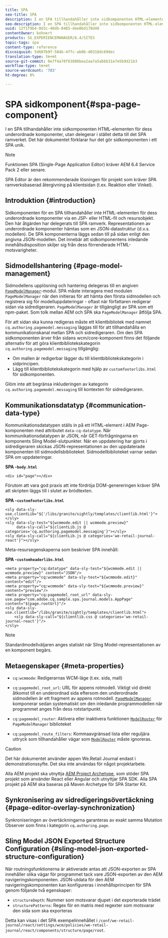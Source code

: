 ```yaml
---
title: SPA
seo-title: SPA
description: I en SPA tillhandahåller inte sidkomponenten HTML-elementen för dess underordnade komponenter, utan delegerar i stället detta till det SPA ramverket. Det här dokumentet förklarar hur det gör sidkomponenten i ett SPA unik.
seo-description: I en SPA tillhandahåller inte sidkomponenten HTML-elementen för dess underordnade komponenter, utan delegerar i stället detta till det SPA ramverket. Det här dokumentet förklarar hur det gör sidkomponenten i ett SPA unik.
uuid: 12f1f9b4-0d3c-40db-8465-dee0bd178d40
contentOwner: bohnert
products: SG_EXPERIENCEMANAGER/6.4/SITES
topic-tags: spa
content-type: reference
discoiquuid: 5d607b9f-584b-4ffc-ab0b-d0318dc69dec
translation-type: tm+mt
source-git-commit: 0e7f4a78f63808bea2aa7a5abbb31e7e5b9d21b3
workflow-type: tm+mt
source-wordcount: '783'
ht-degree: 0%

---
```



# SPA sidkomponent{#spa-page-component}

I en SPA tillhandahåller inte sidkomponenten HTML-elementen för dess underordnade komponenter, utan delegerar i stället detta till det SPA ramverket. Det här dokumentet förklarar hur det gör sidkomponenten i ett SPA unik.

>[!NOTE]
>
>Funktionen SPA (Single-Page Application Editor) kräver AEM 6.4 Service Pack 2 eller senare.
>
>SPA Editor är den rekommenderade lösningen för projekt som kräver SPA ramverksbaserad återgivning på klientsidan (t.ex. Reaktion eller Vinkel).

## Introduktion {#introduction}

Sidkomponenten för en SPA tillhandahåller inte HTML-elementen för dess underordnade komponenter via en JSP- eller HTML-fil och resursobjekt. Den här åtgärden har delegerats till SPA ramverk. Representationen av underordnade komponenter hämtas som en JSON-datastruktur (d.v.s. modellen). De SPA komponenterna läggs sedan till på sidan enligt den angivna JSON-modellen. Det innebär att sidkomponentens inledande innehållsdisposition skiljer sig från dess förrenderade HTML-motsvarigheter.

## Sidmodellshantering {#page-model-management}

Sidmodellens upplösning och hantering delegeras till en angiven [ `PageModelManager`](/help/sites-developing/spa-blueprint.md#pagemodelmanager)-modul. SPA måste interagera med modulen `PageModelManager` när den initieras för att hämta den första sidmodellen och registrera sig för modelluppdateringar - oftast när författaren redigerar sidan via sidredigeraren. `PageModelManager` är tillgängligt av SPA som ett npm-paket. Som tolk mellan AEM och SPA ska `PageModelManager` åtfölja SPA.

För att sidan ska kunna redigeras måste ett klientbibliotek med namnet `cq.authoring.pagemodel.messaging` läggas till för att tillhandahålla en kommunikationskanal mellan SPA och sidredigeraren. Om den SPA sidkomponenten ärver från sidans wcm/core-komponent finns det följande alternativ för att göra klientbibliotekskategorin `cq.authoring.pagemodel.messaging` tillgänglig:

* Om mallen är redigerbar lägger du till klientbibliotekskategorin i sidprincipen.
* Lägg till klientbibliotekskategorin med hjälp av `customfooterlibs.html` för sidkomponenten.

Glöm inte att begränsa inkluderingen av kategorin `cq.authoring.pagemodel.messaging` till kontexten för sidredigeraren.

## Kommunikationsdatatyp {#communication-data-type}

Kommunikationsdatatypen ställs in på ett HTML-element i AEM Page-komponenten med attributet `data-cq-datatype`. När kommunikationsdatatypen är JSON, når GET-förfrågningarna en komponents Sling Model-slutpunkter. När en uppdatering har gjorts i sidredigeraren skickas JSON-representationen av den uppdaterade komponenten till sidmodellsbiblioteket. Sidmodellbiblioteket varnar sedan SPA om uppdateringar.

**SPA -`body.html`**

```
<div id="page"></div>
```

Förutom att vara god praxis att inte fördröja DOM-genereringen kräver SPA att skripten läggs till i slutet av brödtexten.

**SPA -`customfooterlibs.html`**

```
<sly data-sly-use.clientLib="${'/libs/granite/sightly/templates/clientlib.html'}"></sly>
<sly data-sly-test="${wcmmode.edit || wcmmode.preview}"
     data-sly-call="${clientLib.js @ categories='cq.authoring.pagemodel.messaging'}"></sly>
<sly data-sly-call="${clientLib.js @ categories='we-retail-journal-react'}"></sly>
```

Meta-resursegenskaperna som beskriver SPA innehåll:

**SPA -`customheaderlibs.html`**

```
<meta property="cq:datatype" data-sly-test="${wcmmode.edit || wcmmode.preview}" content="JSON"/>
<meta property="cq:wcmmode" data-sly-test="${wcmmode.edit}" content="edit"/>
<meta property="cq:wcmmode" data-sly-test="${wcmmode.preview}" content="preview"/>
<meta property="cq:pagemodel_root_url" data-sly-use.page="com.adobe.cq.sample.spa.journal.models.AppPage" content="${page.rootUrl}"/>
<sly data-sly-use.clientlib="/libs/granite/sightly/templates/clientlib.html">
    <sly data-sly-call="${clientlib.css @ categories='we-retail-journal-react'}"/>
</sly>
```

>[!NOTE]
>
>Standardmodellväljaren anges statiskt när Sling Model-representationen av en komponent begärs.

## Metaegenskaper {#meta-properties}

* `cq:wcmmode`: Redigerarnas WCM-läge (t.ex. sida, mall)
* `cq:pagemodel_root_url`: URL för appens rotmodell. Viktigt vid direkt åtkomst till en underordnad sida eftersom den underordnade sidmodellen är ett fragment av appens rotmodell. [`PageModelManager`](/help/sites-developing/spa-page-component.md) komponerar sedan systematiskt om den inledande programmodellen när programmet anges från dess rotstartpunkt.

* `cq:pagemodel_router`: Aktivera eller inaktivera funktionen  [`ModelRouter`](/help/sites-developing/spa-routing.md) för  `PageModelManager` biblioteket

* `cq:pagemodel_route_filters`: Kommaavgränsad lista eller reguljära uttryck som tillhandahåller vägar som  [`ModelRouter`](/help/sites-developing/spa-routing.md) måste ignoreras.

>[!CAUTION]
>
>Det här dokumentet använder appen We.Retail Journal endast i demonstrationssyfte. Det ska inte användas för något projektarbete.
>
>Alla AEM projekt ska utnyttja [AEM Project Archetype](https://docs.adobe.com/content/help/en/experience-manager-core-components/using/developing/archetype/overview.html), som stöder SPA projekt som använder React eller Angular och utnyttjar SPA SDK. Alla SPA projekt på AEM ska baseras på Maven Archetype för SPA Starter Kit.

## Synkronisering av sidredigeringsövertäckning {#page-editor-overlay-synchronization}

Synkroniseringen av övertäckningarna garanteras av exakt samma Mutation Observer som finns i kategorin `cq.authoring.page`.

## Sling Model JSON Exported Structure Configuration {#sling-model-json-exported-structure-configuration}

När routningsfunktionerna är aktiverade antas att JSON-exporten av SPA innehåller olika vägar för programmet tack vare JSON-exporten av den AEM navigeringskomponenten. JSON-utdata för den AEM navigeringskomponenten kan konfigureras i innehållsprincipen för SPA genom följande två egenskaper:

* `structureDepth`: Nummer som motsvarar djupet i det exporterade trädet
* `structurePatterns`: Regex för en matris med regexter som motsvarar den sida som ska exporteras

Detta kan visas i det SPA exempelinnehållet i `/conf/we-retail-journal/react/settings/wcm/policies/we-retail-journal/react/components/structure/page/root`.